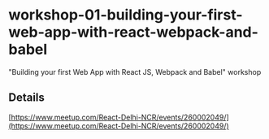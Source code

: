 # workshop-01-building-your-first-web-app-with-react-webpack-and-babel
"Building your first Web App with React JS, Webpack and Babel" workshop

## Details

[https://www.meetup.com/React-Delhi-NCR/events/260002049/](https://www.meetup.com/React-Delhi-NCR/events/260002049/)

